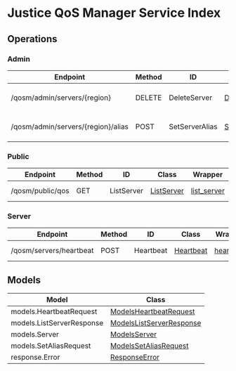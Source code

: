[//]: # (<< template file: justice_py_sdk_codegen/__main__.py)

# Justice QoS Manager Service Index


## Operations

### Admin
| Endpoint | Method | ID | Class | Wrapper | Example |
|---|---|---|---|---|---|
| /qosm/admin/servers/{region} | DELETE | DeleteServer | [DeleteServer](../accelbyte_py_sdk/api/qosm/operations/admin/delete_server.py) | [delete_server](../accelbyte_py_sdk/api/qosm/wrappers/_admin.py) | [accelbyte_py_sdk_cli qosm-delete-server](../samples/cli/accelbyte_py_sdk_cli/qosm/_delete_server.py) |
| /qosm/admin/servers/{region}/alias | POST | SetServerAlias | [SetServerAlias](../accelbyte_py_sdk/api/qosm/operations/admin/set_server_alias.py) | [set_server_alias](../accelbyte_py_sdk/api/qosm/wrappers/_admin.py) | [accelbyte_py_sdk_cli qosm-set-server-alias](../samples/cli/accelbyte_py_sdk_cli/qosm/_set_server_alias.py) |

### Public
| Endpoint | Method | ID | Class | Wrapper | Example |
|---|---|---|---|---|---|
| /qosm/public/qos | GET | ListServer | [ListServer](../accelbyte_py_sdk/api/qosm/operations/public/list_server.py) | [list_server](../accelbyte_py_sdk/api/qosm/wrappers/_public.py) | [accelbyte_py_sdk_cli qosm-list-server](../samples/cli/accelbyte_py_sdk_cli/qosm/_list_server.py) |

### Server
| Endpoint | Method | ID | Class | Wrapper | Example |
|---|---|---|---|---|---|
| /qosm/servers/heartbeat | POST | Heartbeat | [Heartbeat](../accelbyte_py_sdk/api/qosm/operations/server/heartbeat.py) | [heartbeat](../accelbyte_py_sdk/api/qosm/wrappers/_server.py) | [accelbyte_py_sdk_cli qosm-heartbeat](../samples/cli/accelbyte_py_sdk_cli/qosm/_heartbeat.py) |


## Models
| Model | Class |
|---|---|
| models.HeartbeatRequest | [ModelsHeartbeatRequest](../accelbyte_py_sdk/api/qosm/models/models_heartbeat_request.py) |
| models.ListServerResponse | [ModelsListServerResponse](../accelbyte_py_sdk/api/qosm/models/models_list_server_response.py) |
| models.Server | [ModelsServer](../accelbyte_py_sdk/api/qosm/models/models_server.py) |
| models.SetAliasRequest | [ModelsSetAliasRequest](../accelbyte_py_sdk/api/qosm/models/models_set_alias_request.py) |
| response.Error | [ResponseError](../accelbyte_py_sdk/api/qosm/models/response_error.py) |
